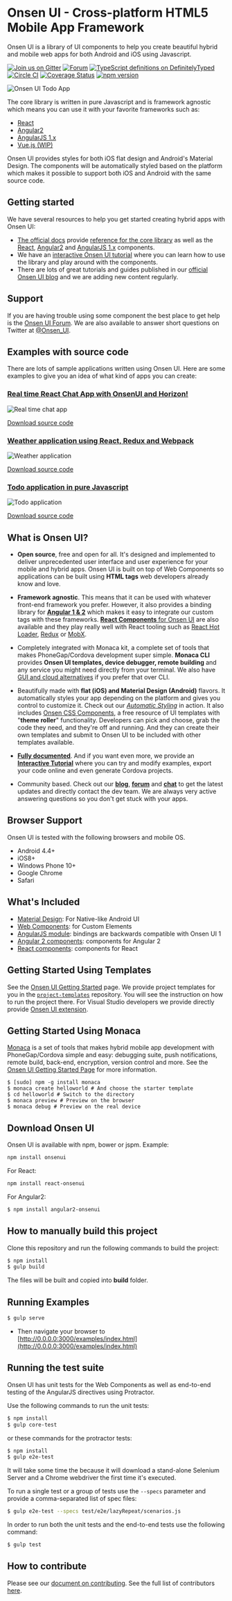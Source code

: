 # Onsen UI - Cross-platform HTML5 Mobile App Framework

Onsen UI is a library of UI components to help you create beautiful hybrid and mobile web apps for both Android and iOS using Javascript.

[![Join us on Gitter](https://badges.gitter.im/Join%20Chat.svg)](https://gitter.im/OnsenUI/OnsenUI)
[![Forum](https://img.shields.io/badge/forum-onsen--ui-FF412D.svg )](https://community.onsen.io/)
[![TypeScript definitions on DefinitelyTyped](http://definitelytyped.org/badges/standard.svg)](https://github.com/OnsenUI/OnsenUI/blob/master/core/src/onsenui.d.ts)
[![Circle CI](https://circleci.com/gh/OnsenUI/OnsenUI.svg?style=shield)](https://circleci.com/gh/OnsenUI/OnsenUI) 
[![Coverage Status](https://coveralls.io/repos/OnsenUI/OnsenUI/badge.svg?branch=master&service=github)](https://coveralls.io/github/OnsenUI/OnsenUI?branch=master)
[![npm version](https://badge.fury.io/js/onsenui.svg)](https://badge.fury.io/js/onsenui)

![Onsen UI Todo App](https://cloud.githubusercontent.com/assets/6549462/17845137/8224b696-687a-11e6-8f7b-95b7e8f20f2d.gif)

The core library is written in pure Javascript and is framework agnostic which means you can use it with your favorite frameworks such as:

* [React](https://onsen.io/react)
* [Angular2](https://onsen.io/angular2)
* [AngularJS 1.x](https://onsen.io/v2/docs/guide/angular1/index.html)
* [Vue.js (WIP)](https://github.com/OnsenUI/OnsenUI/tree/master/bindings/vue)

Onsen UI provides styles for both iOS flat design and Android's Material Design. The components will be automatically styled based on the platform which makes it possible to support both iOS and Android with the same source code.

## Getting started

We have several resources to help you get started creating hybrid apps with Onsen UI:

* [The official docs](https://onsen.io/v2/docs/js.html) provide [reference for the core library](https://onsen.io/v2/docs/js.html) as well as the [React](https://onsen.io/v2/docs/guide/react/index.html), [Angular2](https://onsen.io/v2/docs/guide/angular2/) and [AngularJS 1.x](https://onsen.io/v2/docs/guide/angular1/) components.
* We have an [interactive Onsen UI tutorial](https://onsen.io/tutorial/) where you can learn how to use the library and play around with the components.
* There are lots of great tutorials and guides published in our [official Onsen UI blog](https://onsen.io/blog/categories/tutorial.html) and we are adding new content regularly. 

## Support

If you are having trouble using some component the best place to get help is the [Onsen UI Forum](https://community.onsen.io/). We are also available to answer short questions on Twitter at [@Onsen_UI](https://twitter.com/Onsen_UI).

## Examples with source code

There are lots of sample applications written using Onsen UI. Here are some examples to give you an idea of what kind of apps you can create:

### [Real time React Chat App with OnsenUI and Horizon!](http://tutorials.pluralsight.com/html-css/real-time-chat-app-with-onsenui-and-horizon)

![Real time chat app](https://cloud.githubusercontent.com/assets/6549462/17846103/8acd4b8a-6881-11e6-86b8-1337183e3d09.png)

[Download source code](https://github.com/philolo1/Horizon-Chat-MobX-OnsenUI)

### [Weather application using React, Redux and Webpack](https://onsen.io/blog/cordova-hybrid-app-with-react-redux-webpack/)

![Weather application](https://cloud.githubusercontent.com/assets/6549462/17846106/8b0ceb96-6881-11e6-8da0-14ff78047647.png)

[Download source code](https://onsen.io/blog/cordova-hybrid-app-with-react-redux-webpack/)

### [Todo application in pure Javascript](https://onsen.io/blog/auto-style-app-onsen/)

![Todo application](https://cloud.githubusercontent.com/assets/6549462/17846105/8aedd1fc-6881-11e6-9c26-44289b0451f9.png)

[Download source code](https://github.com/frankdiox/OnsenUI-Todo-App)

## What is Onsen UI?

* **Open source**, free and open for all. It's designed and implemented to deliver unprecedented user interface and user experience for your mobile and hybrid apps. Onsen UI is built on top of Web Components so applications can be built using **HTML tags** web developers already know and love.

* **Framework agnostic**. This means that it can be used with whatever front-end framework you prefer. However, it also provides a binding library for [**Angular 1 & 2**](https://angularjs.org/) which makes it easy to integrate our custom tags with these frameworks. [**React Components** for Onsen UI](https://onsen.io/react) are also available and they play really well with React tooling such as [React Hot Loader](https://github.com/gaearon/react-hot-loader), [Redux](https://github.com/reactjs/redux) or [MobX](https://github.com/mobxjs/mobx).

* Completely integrated with Monaca kit, a complete set of tools that makes PhoneGap/Cordova development super simple. **Monaca CLI** provides **Onsen UI templates, device debugger, remote building** and any service you might need directly from your terminal. We also have [GUI and cloud alternatives](https://monaca.io/) if you prefer that over CLI.

* Beautifully made with **flat (iOS) and Material Design (Android)** flavors. It automatically styles your app depending on the platform and gives you control to customize it. Check out our [*Automatic Styling*](https://onsen.io/blog/auto-style-app-onsen/) in action. It also includes [Onsen CSS Components](http://components2.onsen.io/), a free resource of UI templates with "**theme roller**" functionality. Developers can pick and choose, grab the code they need, and they're off and running. And they can create their own templates and submit to Onsen UI to be included with other templates available.

* [**Fully documented**](https://onsen.io/v2/docs/js.html). And if you want even more, we provide an [**Interactive Tutorial**](http://tutorial.onsen.io) where you can try and modify examples, export your code online and even generate Cordova projects.

* Community based. Check out our [**blog**](https://onsen.io/blog/), [**forum**](https://community.onsen.io/) and [**chat**](https://gitter.im/OnsenUI/OnsenUI) to get the latest updates and directly contact the dev team. We are always very active answering questions so you don't get stuck with your apps.

## Browser Support

Onsen UI is tested with the following browsers and mobile OS.

 * Android 4.4+
 * iOS8+
 * Windows Phone 10+
 * Google Chrome
 * Safari

## What's Included

* [Material Design](http://www.google.co.jp/design/spec/material-design/introduction.html): For Native-like Android UI
* [Web Components](http://webcomponents.org/): for Custom Elements
* [AngularJS module](https://angularjs.org/): bindings are backwards compatible with Onsen UI 1
* [Angular 2 components](https://angular.io/): components for Angular 2
* [React components](https://facebook.github.io/react/): components for React

## Getting Started Using Templates

See the [Onsen UI Getting Started](http://onsen.io/getting_started/) page. We provide project templates for you in the [`project-templates`](https://github.com/OnsenUI/project-templates) repository. You will see the instruction on how to run the project there.
For Visual Studio developers we provide directly provide [Onsen UI extension](https://taco.visualstudio.com/en-us/docs/tutorial-onsen).

## Getting Started Using Monaca

[Monaca](https://monaca.io/) is a set of tools that makes hybrid mobile app development with PhoneGap/Cordova simple and easy: debugging suite, push notifications, remote build, back-end, encryption, version control and more. See the [Onsen UI Getting Started Page](http://onsen.io/getting_started/) for more information.

```
$ [sudo] npm -g install monaca
$ monaca create helloworld # And choose the starter template
$ cd helloworld # Switch to the directory
$ monaca preview # Preview on the browser
$ monaca debug # Preview on the real device
```

## Download Onsen UI

Onsen UI is available with npm, bower or jspm. Example:

```bash
npm install onsenui
```

For React:

```bash
npm install react-onsenui
```

For Angular2:

```bash
$ npm install angular2-onsenui
```

## How to manually build this project

Clone this repository and run the following commands to build the project:

```bash
$ npm install
$ gulp build
```

The files will be built and copied into **build** folder.

## Running Examples

```bash
$ gulp serve
```

* Then navigate your browser to [http://0.0.0.0:3000/examples/index.html](http://0.0.0.0:3000/examples/index.html)

## Running the test suite

Onsen UI has unit tests for the Web Components as well as end-to-end testing of the AngularJS directives using Protractor.

Use the following commands to run the unit tests:

```bash
$ npm install
$ gulp core-test
```

or these commands for the protractor tests:

```bash
$ npm install
$ gulp e2e-test
```

It will take some time the because it will download a stand-alone Selenium Server and a Chrome webdriver the first time it's executed.

To run a single test or a group of tests use the `--specs` parameter and provide a comma-separated list of spec files:

```bash
$ gulp e2e-test --specs test/e2e/lazyRepeat/scenarios.js
```

In order to run both the unit tests and the end-to-end tests use the following command:

```bash
$ gulp test
```

## How to contribute

Please see our [document on contributing](https://github.com/OnsenUI/OnsenUI/blob/master/CONTRIBUTING.md). See the full list of contributors [here](https://github.com/OnsenUI/OnsenUI/blob/master/CONTRIBUTORS.md).
